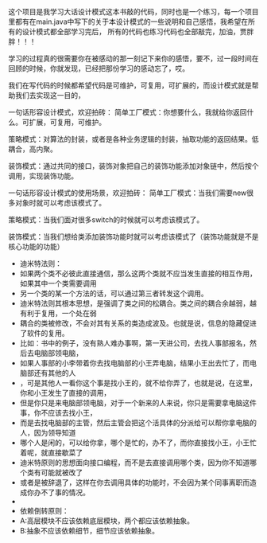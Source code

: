 这个项目是我学习大话设计模式这本书敲的代码，同时也是一个练习，每一个项目里都有在main.java中写下的关于本设计模式的一些说明和自己感悟，我希望在所有的设计模式都全部学习完后，
所有的代码也练习代码也全部敲完，加油，贾胖胖！！！

学习的过程真的很需要你在被感动的那一刻记下来你的感悟，要不，过一段时间在回顾的时候，你就发现，已经把那份学习的感动忘了，哎。

我们在写代码的时候都希望代码是可维护，可复用，可扩展的，而设计模式就是帮助我们去实现这一目的，

一句话形容设计模式，欢迎拍砖：
简单工厂模式：你想要什么，我就给你返回什么。可扩展，可复用，可维护。

策略模式：对算法的封装，或者是各种业务逻辑的封装，抽取功能的返回结果。低耦合，高内聚。

装饰模式：通过共同的接口，装饰对象把自己的装饰功能添加对象链中，然后按个调用，实现装饰功能。


一句话形容设计模式的使用场景，欢迎拍砖：
简单工厂模式：当我们需要new很多对象时就可以考虑该模式了。

策略模式：当我们面对很多switch的时候就可以考虑该模式了。

装饰模式：当我们想给类添加装饰功能时就可以考虑该模式了（装饰功能就是不是核心功能的功能）

 * 迪米特法则：
 * 如果两个类不必彼此直接通信，那么这两个类就不应当发生直接的相互作用，如果其中一个类需要调用
 * 另一个类的某一个方法的话，可以通过第三者转发这个调用。
 * 迪米特法则其根本思想，是强调了类之间的松耦合。类之间的耦合余越弱，越有利于复用，一个处在弱
 * 耦合的类被修改，不会对其有关系的类造成波及。也就是说，信息的隐藏促进了软件的复用。
 * 比如：书中的例子，没有熟人难办事啊，第一天进公司，去找人事部报名，然后去电脑部领电脑，
 * 如果人事部的小李带着你去找电脑部的小王弄电脑，结果小王出去忙了，而电脑部还有其他的人
 * ，可是其他人一看你这个事是找小王的，就不给你弄了，也就是说，在这里，你和小王发生了直接的调用，
 * 但是你只是来电脑部领电脑，对于一个新来的人来说，你只是需要拿电脑这件事，你不应该去找小王，
 * 而是去找电脑部的主管，然后主管会把这个活具体的分派给可以帮你拿电脑的人，因为领导知道
 * 哪个人是闲的，可以给你拿，哪个是忙的，办不了，而你直接找小王，小王忙着呢，就直接歇菜了
 * 迪米特原则的思想面向接口编程，而不是去直接调用哪个类，因为你不知道哪个类有可能就被改了
 * 或者是被辞退了，这样在你去调用具体的功能时，不会因为某个同事离职而造成你办不了事的情况。
 * 
 * 依赖倒转原则：
 * A:高层模块不应该依赖底层模块，两个都应该依赖抽象。
 * B:抽象不应该依赖细节，细节应该依赖抽象。
